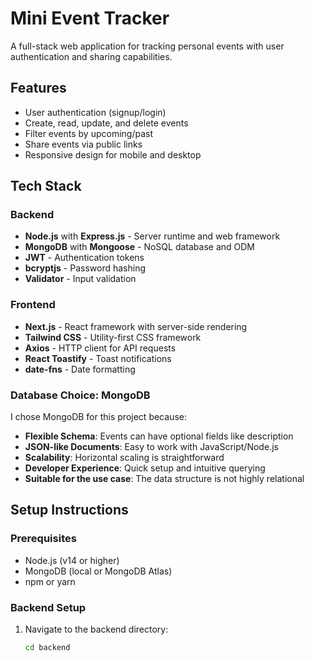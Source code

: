 # Mini Event Tracker

A full-stack web application for tracking personal events with user authentication and sharing capabilities.

## Features

- User authentication (signup/login)
- Create, read, update, and delete events
- Filter events by upcoming/past
- Share events via public links
- Responsive design for mobile and desktop

## Tech Stack

### Backend
- **Node.js** with **Express.js** - Server runtime and web framework
- **MongoDB** with **Mongoose** - NoSQL database and ODM
- **JWT** - Authentication tokens
- **bcryptjs** - Password hashing
- **Validator** - Input validation

### Frontend
- **Next.js** - React framework with server-side rendering
- **Tailwind CSS** - Utility-first CSS framework
- **Axios** - HTTP client for API requests
- **React Toastify** - Toast notifications
- **date-fns** - Date formatting

### Database Choice: MongoDB
I chose MongoDB for this project because:
- **Flexible Schema**: Events can have optional fields like description
- **JSON-like Documents**: Easy to work with JavaScript/Node.js
- **Scalability**: Horizontal scaling is straightforward
- **Developer Experience**: Quick setup and intuitive querying
- **Suitable for the use case**: The data structure is not highly relational

## Setup Instructions

### Prerequisites
- Node.js (v14 or higher)
- MongoDB (local or MongoDB Atlas)
- npm or yarn

### Backend Setup
1. Navigate to the backend directory:
   ```bash
   cd backend